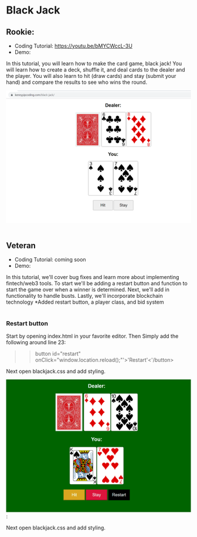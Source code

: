 # Black Jack

## Rookie:
- Coding Tutorial: https://youtu.be/bMYCWccL-3U
- Demo: 

In this tutorial, you will learn how to make the card game, black jack! You will learn how to create a deck, shuffle it, and deal cards to the dealer and the player. You will also learn to hit (draw cards) and stay (submit your hand) and compare the results to see who wins the round.

![black-jack-preview](screenshare/kyip_screenshare.png)<br><br>

## Veteran

- Coding Tutorial: coming soon
- Demo: 

In this tutorial, we'll cover bug fixes and learn more about implementing fintech/web3 tools. To start we'll be adding a restart button and function to start the game over when a winner is determined. Next, we'll add in functionality to handle busts. Lastly, we'll incorporate blockchain technology  *Added restart button, a player class, and bid system<br><br>

### Restart button

Start by opening index.html in your favorite editor. Then Simply add the following around line 23:<br>
>> button id="restart" onClick="window.location.reload();"'>'Restart'<'/button>

Next open blackjack.css and add styling.

![black-jack-styling](screenshare/restart_button%20.png):<br>

Next open blackjack.css and add styling.
